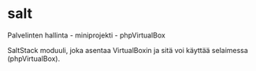 # salt
Palvelinten hallinta - miniprojekti - phpVirtualBox

SaltStack moduuli, joka asentaa VirtualBoxin ja sitä voi käyttää selaimessa (phpVirtualBox).
